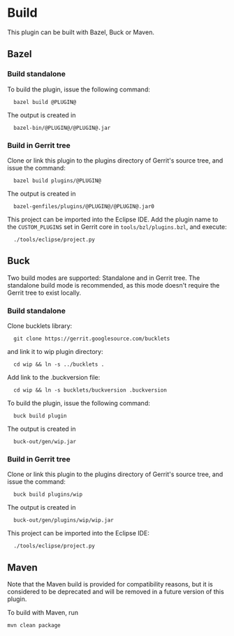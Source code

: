 Build
=====

This plugin can be built with Bazel, Buck or Maven.

Bazel
-----

### Build standalone

To build the plugin, issue the following command:


```
  bazel build @PLUGIN@
```

The output is created in


```
  bazel-bin/@PLUGIN@/@PLUGIN@.jar
```

### Build in Gerrit tree

Clone or link this plugin to the plugins directory of Gerrit's source
tree, and issue the command:

```
  bazel build plugins/@PLUGIN@
```

The output is created in

```
  bazel-genfiles/plugins/@PLUGIN@/@PLUGIN@.jar0
```

This project can be imported into the Eclipse IDE.
Add the plugin name to the `CUSTOM_PLUGINS` set in
Gerrit core in `tools/bzl/plugins.bzl`, and execute:

```
  ./tools/eclipse/project.py
```

Buck
----

Two build modes are supported: Standalone and in Gerrit tree.
The standalone build mode is recommended, as this mode doesn't require
the Gerrit tree to exist locally.


### Build standalone

Clone bucklets library:

```
  git clone https://gerrit.googlesource.com/bucklets

```
and link it to wip plugin directory:

```
  cd wip && ln -s ../bucklets .
```

Add link to the .buckversion file:

```
  cd wip && ln -s bucklets/buckversion .buckversion
```

To build the plugin, issue the following command:


```
  buck build plugin
```

The output is created in

```
  buck-out/gen/wip.jar
```

### Build in Gerrit tree

Clone or link this plugin to the plugins directory of Gerrit's source
tree, and issue the command:

```
  buck build plugins/wip
```

The output is created in

```
  buck-out/gen/plugins/wip/wip.jar
```

This project can be imported into the Eclipse IDE:

```
  ./tools/eclipse/project.py
```

Maven
-----

Note that the Maven build is provided for compatibility reasons, but
it is considered to be deprecated and will be removed in a future
version of this plugin.

To build with Maven, run

```
mvn clean package
```
